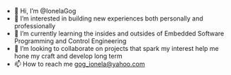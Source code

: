 - 👋 Hi, I’m @IonelaGog
- 👀 I’m interested in building new experiences both personally and professionally
- 🌱 I’m currently learning the insides and outsides of Embedded Software Programming and Control Engineering  
- 💞️ I’m looking to collaborate on projects that spark my interest help me hone my craft and develop long term
- 📫 How to reach me gog_ionela@yahoo.com

<!---
IonelaGog/IonelaGog is a ✨ special ✨ repository because its `README.md` (this file) appears on your GitHub profile.
You can click the Preview link to take a look at your changes.
--->
